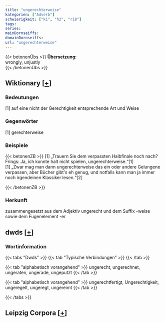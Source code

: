 ```yaml
---
title: "ungerechterweise"
kategorien: ["Adverb"]
schwierigkeit: ["k1", "h2", "r18"]
tags:
series:
mainDornseiffs:
domainDornseiffs:
url: "ungerechterweise"
---
```


{{< betonenÜbs >}}
**Übersetzung:**  
wrongly, unjustly  
{{< /betonenÜbs >}}

## Wiktionary [[+](https://de.wiktionary.org/wiki/ungerechterweise)]

### Bedeutungen
[1] auf eine nicht der Gerechtigkeit entsprechende Art und Weise  

### Gegenwörter
[1] gerechterweise  

### Beispiele
{{< betonenZB >}}
[1] „Trauern Sie dem verpassten Halbfinale noch nach? Frings: Ja, ich konnte halt nicht spielen, ungerechterweise.“[1]  
[1] „Zwar mag man dann ungerechterweise das ein oder andere Gelungene verpassen, aber Bücher gibt's eh genug, und notfalls kann man ja immer noch irgendeinen Klassiker lesen.“[2]  

{{< /betonenZB >}}
### Herkunft
zusammengesetzt aus dem Adjektiv ungerecht und dem Suffix -weise sowie dem Fugenelement -er  



## dwds [[+](https://www.dwds.de/wb/ungerechterweise)]

### Wortinformation
{{< tabs "Dwds" >}}
{{< tab "Typische Verbindungen" >}}
{{< /tab >}}

{{< tab "alphabetisch vorangehend" >}}
ungerecht, ungerechnet, ungeraten, ungerade, ungeputzt
{{< /tab >}}

{{< tab "alphabetisch vorangehend" >}}
ungerechtfertigt, Ungerechtigkeit, ungeregelt, ungeregt, ungereimt
{{< /tab >}}

{{< /tabs >}}

## Leipzig Corpora [[+](https://corpora.uni-leipzig.de/en/res?word=ungerechterweise&corpusId=deu_newscrawl-public_2018)]

